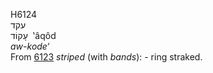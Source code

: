 <body>
  <p>H6124<br>  עקד  <br> עָקוֹד  ‎  ‛âqôd  <br><i>aw-kode‘ </i><br>From <a href="h6123.htm">6123</a>  <i>striped</i> (with <i>bands</i>): - ring straked.<br></p>
 </body>